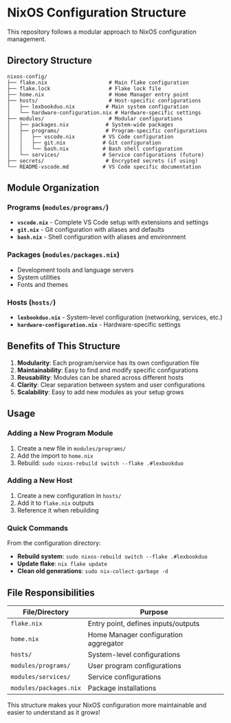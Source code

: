 # NixOS Configuration Structure

This repository follows a modular approach to NixOS configuration management.

## Directory Structure

```
nixos-config/
├── flake.nix                    # Main flake configuration
├── flake.lock                   # Flake lock file
├── home.nix                     # Home Manager entry point
├── hosts/                       # Host-specific configurations
│   ├── lexbookduo.nix          # Main system configuration
│   └── hardware-configuration.nix # Hardware-specific settings
├── modules/                     # Modular configurations
│   ├── packages.nix            # System-wide packages
│   ├── programs/               # Program-specific configurations
│   │   ├── vscode.nix         # VS Code configuration
│   │   ├── git.nix            # Git configuration
│   │   └── bash.nix           # Bash shell configuration
│   └── services/              # Service configurations (future)
├── secrets/                    # Encrypted secrets (if using)
└── README-vscode.md           # VS Code specific documentation
```

## Module Organization

### Programs (`modules/programs/`)
- **`vscode.nix`** - Complete VS Code setup with extensions and settings
- **`git.nix`** - Git configuration with aliases and defaults
- **`bash.nix`** - Shell configuration with aliases and environment

### Packages (`modules/packages.nix`)
- Development tools and language servers
- System utilities
- Fonts and themes

### Hosts (`hosts/`)
- **`lexbookduo.nix`** - System-level configuration (networking, services, etc.)
- **`hardware-configuration.nix`** - Hardware-specific settings

## Benefits of This Structure

1. **Modularity**: Each program/service has its own configuration file
2. **Maintainability**: Easy to find and modify specific configurations
3. **Reusability**: Modules can be shared across different hosts
4. **Clarity**: Clear separation between system and user configurations
5. **Scalability**: Easy to add new modules as your setup grows

## Usage

### Adding a New Program Module
1. Create a new file in `modules/programs/`
2. Add the import to `home.nix`
3. Rebuild: `sudo nixos-rebuild switch --flake .#lexbookduo`

### Adding a New Host
1. Create a new configuration in `hosts/`
2. Add it to `flake.nix` outputs
3. Reference it when rebuilding

### Quick Commands
From the configuration directory:
- **Rebuild system**: `sudo nixos-rebuild switch --flake .#lexbookduo`
- **Update flake**: `nix flake update`
- **Clean old generations**: `sudo nix-collect-garbage -d`

## File Responsibilities

| File/Directory | Purpose |
|----------------|---------|
| `flake.nix` | Entry point, defines inputs/outputs |
| `home.nix` | Home Manager configuration aggregator |
| `hosts/` | System-level configurations |
| `modules/programs/` | User program configurations |
| `modules/services/` | Service configurations |
| `modules/packages.nix` | Package installations |

This structure makes your NixOS configuration more maintainable and easier to understand as it grows!
